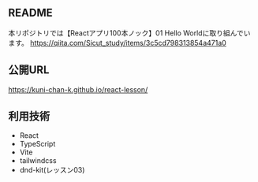 ## README
本リポジトリでは【Reactアプリ100本ノック】01 Hello Worldに取り組んでいます。
https://qiita.com/Sicut_study/items/3c5cd798313854a471a0

## 公開URL
https://kuni-chan-k.github.io/react-lesson/

## 利用技術
- React
- TypeScript
- Vite
- tailwindcss
- dnd-kit(レッスン03)
